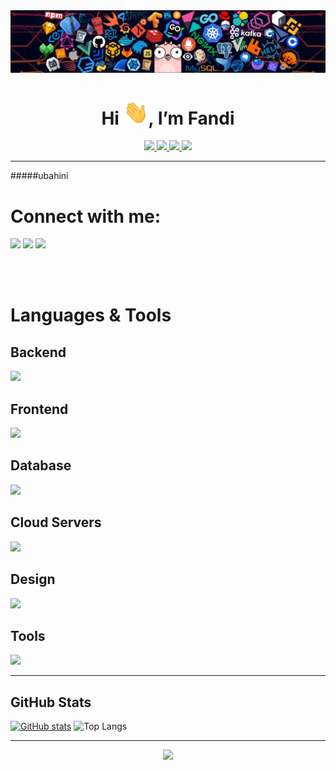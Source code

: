 <img src="./icons/header_1.png" />
<h1 align="center">Hi <img src="./icons/Hi.gif" width="40" height="40" />, I’m Fandi</h1>

<div align="center">
  <a href="https://www.linkedin.com/in/fandiahmad19">
    <img src="https://img.shields.io/badge/linkedIn-0A66C2?style=for-the-badge&logo=linkedin" />
  </a>
  <a href="https://twitter.com/fandi461849">  
    <img src="https://img.shields.io/badge/twitter-1D9BF0?style=for-the-badge&logo=twitter&logoColor=fff" />
  </a>
  <a href="mailto:fndiahmd19@gmail.com">
    <img src="https://img.shields.io/badge/gmail-EA4335?style=for-the-badge&logo=gmail&logoColor=fff" />
  </a>
  <img src="https://komarev.com/ghpvc/?username=fndiahmd&style=for-the-badge" />
</div>

---
#####ubahini

# Connect with me:

[<img src="https://skillicons.dev/icons?i=linkedin" />][linkedin]
[<img src="https://skillicons.dev/icons?i=twitter" />][twitter]
[<img src="https://skillicons.dev/icons?i=instagram" />][instagram]

[linkedin]: https://www.linkedin.com/in/fandiahmad19
[twitter]: https://twitter.com/fandi461849
[instagram]: https://www.instagram.com/fndiahmad_/

<br><br>

# Languages & Tools

## Backend
<img src="https://skillicons.dev/icons?i=php,laravel,python,nodejs" />

## Frontend
<img src="https://skillicons.dev/icons?i=js,dart,flutter,typescript,bootstrap,css,html,jquery,react" />

## Database
<img src="https://skillicons.dev/icons?i=mysql,postgres" />

## Cloud Servers
<img src="https://skillicons.dev/icons?i=googlecloud,firebase" />

## Design
<img src="https://skillicons.dev/icons?i=figma" />

## Tools
<img src="https://skillicons.dev/icons?i=vscode,sublime,postman,git,github,gitlab,androidstudio" />

---

## GitHub Stats

[![GitHub stats](https://github-readme-stats.vercel.app/api?username=fndiahmd&show_icons=true&theme=radical)](https://github.com/anuraghazra/github-readme-stats)
![Top Langs](https://github-readme-stats.vercel.app/api/top-langs/?username=fndiahmd&layout=compact&theme=radical)

---

<p align="center">
  <img src="https://github-readme-streak-stats.herokuapp.com/?user=fndiahmd&theme=radical" />
</p>
